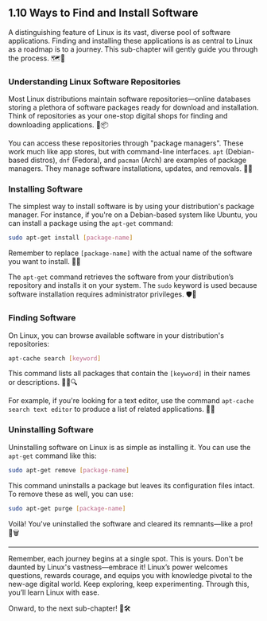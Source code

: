 ## 1.10 Ways to Find and Install Software

A distinguishing feature of Linux is its vast, diverse pool of software applications. Finding and installing these applications is as central to Linux as a roadmap is to a journey. This sub-chapter will gently guide you through the process. 🗺️🐧

### Understanding Linux Software Repositories

Most Linux distributions maintain software repositories—online databases storing a plethora of software packages ready for download and installation. Think of repositories as your one-stop digital shops for finding and downloading applications. 🛒📦   

You can access these repositories through "package managers". These work much like app stores, but with command-line interfaces. `apt` (Debian-based distros), `dnf` (Fedora), and `pacman` (Arch) are examples of package managers. They manage software installations, updates, and removals. 🧰💪

### Installing Software 

The simplest way to install software is by using your distribution's package manager. For instance, if you're on a Debian-based system like Ubuntu, you can install a package using the `apt-get` command:

```bash
sudo apt-get install [package-name]
```
Remember to replace `[package-name]` with the actual name of the software you want to install. 🔧💾

The `apt-get` command retrieves the software from your distribution’s repository and installs it on your system. The `sudo` keyword is used because software installation requires administrator privileges. 🛡️🔑   

### Finding Software 

On Linux, you can browse available software in your distribution's repositories:

```bash
apt-cache search [keyword]
```
This command lists all packages that contain the `[keyword]` in their names or descriptions. 🕵️‍♂️🔍

For example, if you're looking for a text editor, use the command `apt-cache search text editor` to produce a list of related applications. 📝🎯

### Uninstalling Software 

Uninstalling software on Linux is as simple as installing it. You can use the `apt-get` command like this:

```bash
sudo apt-get remove [package-name]
```
This command uninstalls a package but leaves its configuration files intact. To remove these as well, you can use:

```bash
sudo apt-get purge [package-name]
```
Voilà! You've uninstalled the software and cleared its remnants—like a pro! 💪🗑️

---

Remember, each journey begins at a single spot. This is yours. Don't be daunted by Linux's vastness—embrace it! Linux’s power welcomes questions, rewards courage, and equips you with knowledge pivotal to the new-age digital world. Keep exploring, keep experimenting. Through this, you’ll learn Linux with ease.

Onward, to the next sub-chapter! 🚀🛠️